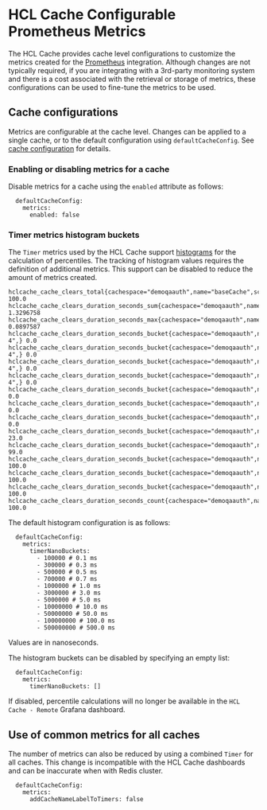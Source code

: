 # HCL Cache Configurable Prometheus Metrics

The HCL Cache provides cache level configurations to customize the metrics created for the [Prometheus](Monitoring.md) integration. Although changes are not typically required, if you are integrating with a 3rd-party monitoring system and there is a cost associated with the retrieval or storage of metrics, these configurations can be used to fine-tune the metrics to be used.

## Cache configurations

Metrics are configurable at the cache level. Changes can be applied to a single cache, or to the default configuration using  `defaultCacheConfig`. See [cache configuration](CacheConfiguration.md) for details.

### Enabling or disabling metrics for a cache

Disable metrics for a cache using the `enabled` attribute as follows: 

```
  defaultCacheConfig:
    metrics:
      enabled: false
```

### Timer metrics histogram buckets

The `Timer` metrics used by the HCL Cache support [histograms](https://prometheus.io/docs/practices/histograms/) for the calculation of percentiles. 
The tracking of histogram values requires the definition of additional metrics. This support can be disabled to reduce the amount of metrics created.

```
hclcache_cache_clears_total{cachespace="demoqaauth",name="baseCache",scope="local",} 100.0
hclcache_cache_clears_duration_seconds_sum{cachespace="demoqaauth",name="baseCache",result="ok",scope="remote",} 1.3296758
hclcache_cache_clears_duration_seconds_max{cachespace="demoqaauth",name="baseCache",result="ok",scope="remote",} 0.0897587
hclcache_cache_clears_duration_seconds_bucket{cachespace="demoqaauth",name="baseCache",result="ok",scope="remote",le="1.0E-4",} 0.0
hclcache_cache_clears_duration_seconds_bucket{cachespace="demoqaauth",name="baseCache",result="ok",scope="remote",le="3.0E-4",} 0.0
hclcache_cache_clears_duration_seconds_bucket{cachespace="demoqaauth",name="baseCache",result="ok",scope="remote",le="5.0E-4",} 0.0
hclcache_cache_clears_duration_seconds_bucket{cachespace="demoqaauth",name="baseCache",result="ok",scope="remote",le="7.0E-4",} 0.0
hclcache_cache_clears_duration_seconds_bucket{cachespace="demoqaauth",name="baseCache",result="ok",scope="remote",le="0.001",} 0.0
hclcache_cache_clears_duration_seconds_bucket{cachespace="demoqaauth",name="baseCache",result="ok",scope="remote",le="0.003",} 0.0
hclcache_cache_clears_duration_seconds_bucket{cachespace="demoqaauth",name="baseCache",result="ok",scope="remote",le="0.005",} 0.0
hclcache_cache_clears_duration_seconds_bucket{cachespace="demoqaauth",name="baseCache",result="ok",scope="remote",le="0.01",} 23.0
hclcache_cache_clears_duration_seconds_bucket{cachespace="demoqaauth",name="baseCache",result="ok",scope="remote",le="0.05",} 99.0
hclcache_cache_clears_duration_seconds_bucket{cachespace="demoqaauth",name="baseCache",result="ok",scope="remote",le="0.1",} 100.0
hclcache_cache_clears_duration_seconds_bucket{cachespace="demoqaauth",name="baseCache",result="ok",scope="remote",le="0.5",} 100.0
hclcache_cache_clears_duration_seconds_bucket{cachespace="demoqaauth",name="baseCache",result="ok",scope="remote",le="+Inf",} 100.0
hclcache_cache_clears_duration_seconds_count{cachespace="demoqaauth",name="baseCache",result="ok",scope="remote",} 100.0
```
The default histogram configuration is as follows:

```
  defaultCacheConfig:
    metrics:
      timerNanoBuckets:
        - 100000 # 0.1 ms
        - 300000 # 0.3 ms
        - 500000 # 0.5 ms
        - 700000 # 0.7 ms
        - 1000000 # 1.0 ms
        - 3000000 # 3.0 ms
        - 5000000 # 5.0 ms
        - 10000000 # 10.0 ms
        - 50000000 # 50.0 ms
        - 100000000 # 100.0 ms
        - 500000000 # 500.0 ms
```
Values are in nanoseconds.

The histogram buckets can be disabled by specifying an empty list:

```
  defaultCacheConfig:
    metrics:
      timerNanoBuckets: []    
```

If disabled, percentile calculations will no longer be available in the `HCL Cache - Remote` Grafana dashboard.

## Use of common metrics for all caches

The number of metrics can also be reduced by using a combined `Timer` for all caches. This change is incompatible with the HCL Cache dashboards and can be inaccurate when with Redis cluster.

```
  defaultCacheConfig:
    metrics:
      addCacheNameLabelToTimers: false
```


